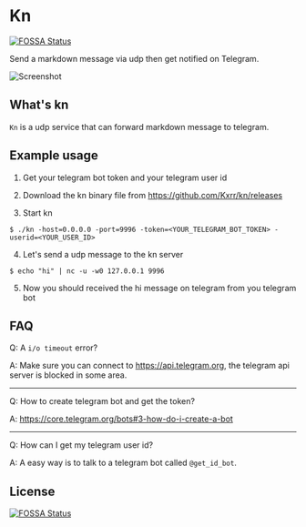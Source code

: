 # Kn
[![FOSSA Status](https://app.fossa.io/api/projects/git%2Bgithub.com%2FKxrr%2Fkn.svg?type=shield)](https://app.fossa.io/projects/git%2Bgithub.com%2FKxrr%2Fkn?ref=badge_shield)


Send a markdown message via udp then get notified on Telegram.

![Screenshot](https://i.imgur.com/Fuhxhvw.gif)

## What's kn

`Kn` is a udp service that can forward markdown message to telegram.


## Example usage

1. Get your telegram bot token and your telegram user id

2. Download the kn binary file from https://github.com/Kxrr/kn/releases

3. Start kn

```
$ ./kn -host=0.0.0.0 -port=9996 -token=<YOUR_TELEGRAM_BOT_TOKEN> -userid=<YOUR_USER_ID>
```

4. Let's send a udp message to the kn server

```
$ echo "hi" | nc -u -w0 127.0.0.1 9996
```

5. Now you should received the hi message on telegram from you telegram bot

## FAQ

Q: A `i/o timeout` error?

A: Make sure you can connect to https://api.telegram.org, the telegram api server is blocked in some area.

---

Q: How to create telegram bot and get the token?

A: https://core.telegram.org/bots#3-how-do-i-create-a-bot

---

Q: How can I get my telegram user id?

A: A easy way is to talk to a telegram bot called `@get_id_bot`.


## License
[![FOSSA Status](https://app.fossa.io/api/projects/git%2Bgithub.com%2FKxrr%2Fkn.svg?type=large)](https://app.fossa.io/projects/git%2Bgithub.com%2FKxrr%2Fkn?ref=badge_large)

